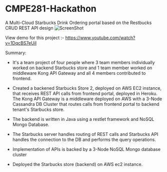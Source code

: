# CMPE281-Hackathon
A Multi-Cloud Starbucks Drink Ordering portal based on the Restbucks CRUD REST API design 
![ScreenShot](https://raw.github.com/khurana3773/FrontendStarbucks/master/starbucks_stores.png)

View demo for this project :- https://www.youtube.com/watch?v=1DqcBS7eUiI

Summary: 

- It's a team project of four people where 3 team members individually worked on backend Starbucks store and 1 team member worked on middleware Kong API Gateway and all 4 members contributed to frontend.

- Created a backened Starbucks Store 2, deployed on AWS EC2 instance, that receives REST API calls from frontend portal, deployed in Heroku. The Kong API Gateway is a middleware deployed on AWS with a 3-Node Cassandra DB Cluster that routes calls from frontend portal to backend tenant's Starbucks store.

- The backend is written in Java using a restlet framework and NoSQL Mongo Database.

- The Starbucks server handles routing of REST calls and Starbucks API handles the connection to the DB and performs the query operations.

- Implementation of APIs is backed by a 3-Node NoSQL Mongo database cluster

- Deployed the Starbucks store (backend) on AWS ec2 instance.
